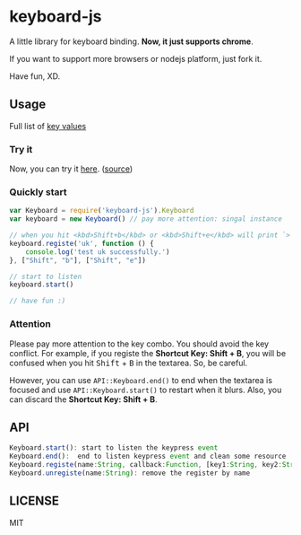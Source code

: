 # keyboard-js

A little library for keyboard binding. 
**Now, it just supports chrome**. 

If you want to support more browsers or nodejs platform, just fork it.

Have fun, XD.

## Usage

Full list of [key values](https://developer.mozilla.org/en-US/docs/Web/API/KeyboardEvent/key/Key_Values)

### Try it
Now, you can try it [here](https://creamidea.github.io/keyboard-js/). 
([source](https://github.com/creamidea/keyboard-js/tree/master/samples))

### Quickly start
```js
var Keyboard = require('keyboard-js').Keyboard
var keyboard = new Keyboard() // pay more attention: singal instance

// when you hit <kbd>Shift+b</kbd> or <kbd>Shift+e</kbd> will print `> test uk successfully`.
keyboard.registe('uk', function () {
    console.log('test uk successfully.')
}, ["Shift", "b"], ["Shift", "e"])

// start to listen
keyboard.start()

// have fun :)
```

### Attention
Please pay more attention to the key combo.
You should avoid the key conflict.
For example, if you registe the **Shortcut Key: Shift + B**,
you will be confused when you hit <kbd>Shift</kbd> + <kbd>B</kbd> in the textarea.
So, be careful.

However, you can use `API::Keyboard.end()` to end when the textarea is focused
and use `API::Keyboard.start()` to restart when it blurs.
Also, you can discard the **Shortcut Key: Shift + B**.

## API
```js
Keyboard.start(): start to listen the keypress event
Keyboard.end():  end to listen keypress event and clean some resource
Keyboard.registe(name:String, callback:Function, [key1:String, key2:String,...], ...): registe the keyboard binding
Keyboard.unregiste(name:String): remove the register by name
```

## LICENSE
MIT
